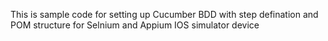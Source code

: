 This is sample code for setting up Cucumber BDD with step defination and POM structure for Selnium and Appium IOS simulator device
